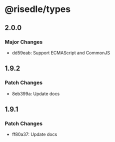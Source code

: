 # @risedle/types

## 2.0.0

### Major Changes

-   dd59eab: Support ECMAScript and CommonJS

## 1.9.2

### Patch Changes

-   8eb399a: Update docs

## 1.9.1

### Patch Changes

-   ff80a37: Update docs
